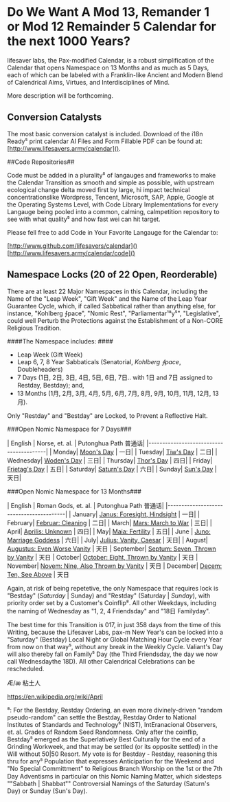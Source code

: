 Do We Want A Mod 13, Remander 1 or Mod 12 Remainder 5 Calendar for the next 1000 Years?
========================================================================================

lifesaver labs, the Pax-modified Calendar, is a robust simplification of the Calendar that opens Namespace on 13 Months and as much as 5 Days, each of which can be labeled with a Franklin-like Ancient and Modern Blend of Calendrical Aims, Virtues, and Interdisciplines of Mind.

More description will be forthcoming. 


Conversion Catalysts
-------------------

The most basic conversion catalyst is included. Download of the i18n Ready⁵ print calendar AI Files and Form Fillable PDF can be found at:   
[http://www.lifesavers.army/calendar]().

##Code Repositories##

Code must be added in a plurality⁵ of langauges and frameworks to make the Calendar Transition as smooth and simple as possible, with upstream ecological change delta moved first by large, hi impact technical concentrationslike Wordpress, Tencent, Microsoft, SAP, Apple, Google at the Operating Systems Level, with Code Library Implementations for every Langauge being pooled into a common, calming, calmpetition repository to see with what quality⁵ and how fast wei can hit target.  

Please fell free to add Code in Your Favorite Langauge for the Calendar to:

[http://www.github.com/lifesavers/calendar]()
[http://www.lifesavers.army/calendar/code]()

Namespace Locks (20 of 22 Open, Reorderable)
---------------------------------------

There are at least 22 Major Namespaces in this Calendar, including the Name of the "Leap Week", "Gift Week" and the Name of the Leap Year Guarantee Cycle, which, if called Sabbatical rather than anything else, for instance, "Kohlberg ∱pace", "Nomic Rest", "Parliamentar¹⁸y⁵", "Legislative", could well Perturb the Protections against the Establishment of a Non-CORE Religious Tradition. 

####The Namespace includes:  ####
- Leap Week (Gift Week)  
- Leap 6, 7, 8 Year Sabbaticals (Senatorial, _Kohlberg ∱pace_, Doubleheaders)  
- 7 Days (1日, 2日, 3日, 4日, 5日, 6日, 7日.. with 1日 and 7日 assigned to Restday, Bestday); and,  
- 13 Months (1月, 2月, 3月, 4月, 5月, 6月, 7月, 8月, 9月, 10月, 11月, 12月, 13月).  


Only "Restday" and "Bestday" are Locked, to Prevent a Reflective Halt. 

###Open Nomic Namespace for 7 Days###


| English | Norse, et. al. | Putonghua Path 普通话|
|-----------------------------------------|
| Monday| [Moon's Day][] | 一日|
| Tuesday| [Tiw's Day][] | 二日|
| Wednesday| [Woden's Day][] | 三日|
| Thursday| [Thor's Day][] | 四日|
| Friday| [Frietag's Day][] | 五日|
| Saturday| [Saturn's Day][] | 六日|
| Sunday| [Sun's Day][] | 天日|


###Open Nomic Namespace for 13 Months###


| English | Roman Gods, et. al. | Putonghua Path 普通话|
|-----------------------------------------|
| January| [Janus: Foresight, Hindsight][] | 一日|
| February| [Februar: Cleaning][] | 二日|
| March| [Mars: March to War][] | 三日|
| April| [Aprilis: Unknown][] | 四日|
| May| [Maia: Fertility][] | 五日|
| June | [Juno: Marriage Goddess][] | 六日|
| July| [Julius: Vanity, Caesar][] | 天日|
| August| [Augustus: Even Worse Vanity][] | 天日
| September| [Septum: Seven, Thrown by Vanity][] | 天日
| October| [October: Eight, Thrown by Vanity][] | 天日
| November| [Novem: Nine, Also Thrown by Vanity][] | 天日
| December| [Decem: Ten, See Above][] | 天日
 


Again, at risk of being repetetive, the only Namespace that requires lock is "Bestday" (_Saturday_ | Sunday) and "Restday" (Saturday | _Sunday_), with priority order set by a Customer's Coinflip⁸. All other Weekdays, including the naming of Wednesday as "1, 2, 4 Friendsday" and "18日 Familyday". 

The best time for this Transition is 017, in just 358 days from the time of this Writing, because the Lifesaver Labs, pax-m New Year's can be locked into a "Saturday" (Bestday) Local Night or Global Matching Hour Cycle every Year from now on that way⁵, without any break in the Weekly Cycle. Valiant's Day will also thereby fall on Family⁵ Day (the Third Friendsday, the day we now call Wednesdaythe 18D). All other Calendrical Celebrations can be rescheduled.




Æ/æ 粘土人

[Moon's Day]: https://en.wikipedia.org/wiki/Monday
[Tiw's Day]: https://en.wikipedia.org/wiki/Tuesday
[Woden's Day]: https://en.wikipedia.org/wiki/Wednesday
[Thor's Day]: https://en.wikipedia.org/wiki/Thursday
[Frietag's Day]: https://en.wikipedia.org/wiki/Friday
[Saturn's Day]: https://en.wikipedia.org/wiki/Saturday
[Sun's Day]: https://en.wikipedia.org/wiki/Sunday


[Janus: Foresight, Hindsight]: https://en.wikipedia.org/wiki/January
[Februar: Cleaning]: https://en.wikipedia.org/wiki/February
[Mars: March to War]: https://en.wikipedia.org/wiki/March
[Aprilis: Unknown]: https://en.wikipedia.org/wiki/April
[Maia: Fertility]: https://en.wikipedia.org/wiki/May
[Juno: Marriage Goddess]: https://en.wikipedia.org/wiki/June
[Julius: Vanity, Caesar]: https://en.wikipedia.org/wiki/July
[Augustus: Even Worse Vanity]: https://en.wikipedia.org/wiki/August
[Septum: Seven, Thrown by Vanity]: https://en.wikipedia.org/wiki/September
[October: Eight, Thrown by Vanity]: https://en.wikipedia.org/wiki/October
[Novem: Nine, Also Thrown by Vanity]: https://en.wikipedia.org/wiki/November
[Decem: Ten, See Above]: https://en.wikipedia.org/wiki/December

https://en.wikipedia.org/wiki/April

⁸: For the Bestday, Restday Ordering, an even more divinely-driven "random pseudo-random" can settle the Bestday, Restday Order to National Institutes of Standards and Technology⁵ (NIST), IntEranacional Observers, et. al. Grades of Random Seed Randomness. Only after the coinflip, Bestday⁵ emerged as the Superlatively Best Culturally for the end of a Grinding Workweek, and that may be settled (or its opposite settled) in the Will without 50|50 Resort. My vote is for Bestday - Restday, reasoning this thru for any⁵ Population that expresses Anticipation for the Weekend and "No Special Committment" to Religious Ᏼranch Worship on the 1st or the 7th Day Adventisms in particular on this Nomic Naming Matter, which sidesteps ""Sabbath | Shabbat"" Controversial Namings of the Saturday (Saturn's Day) or Sunday (Sun's Day). 
